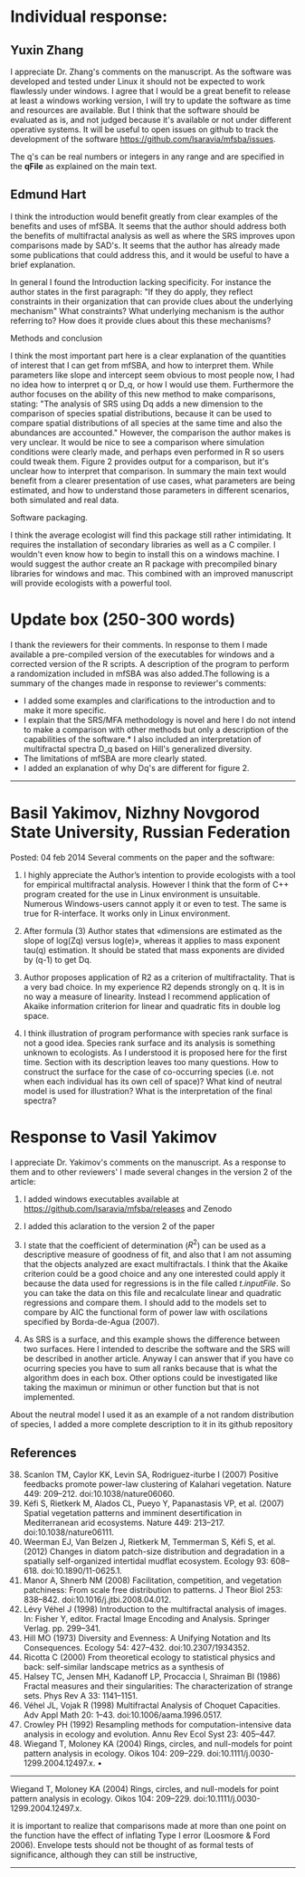# Individual response:

## Yuxin Zhang 

I appreciate Dr. Zhang's comments on the manuscript. As the software was developed and tested under Linux it should not be expected to work flawlessly under windows. I agree that I would be a great benefit to release at least a windows working version, I will try to update the software as time and resources are available. But I think that the software should be evaluated as is, and not judged because it's available or not under different operative systems. It will be useful to open issues on github to track the development of the software <https://github.com/lsaravia/mfsba/issues>.

The q's can be real numbers or integers in any range and are specified in the **qFile** as explained on the main text.  

## Edmund Hart

I think the introduction would benefit greatly from clear examples of the benefits and uses of mfSBA. It seems that the author should address both the benefits of multifractal analysis as well as where the SRS improves upon comparisons made by SAD's. It seems that the author has already made some publications that could address this, and it would be useful to have a brief explanation. 

In general I found the Introduction lacking specificity. For instance the author states in the first paragraph: "If they do apply, they reflect constraints in their organization that can provide clues about the underlying mechanism" What constraints? What underlying mechanism is the author referring to? How does it provide clues about this these mechanisms?

Methods and conclusion

I think the most important part here is a clear explanation of the quantities of interest that I can get from mfSBA, and how to interpret them. While parameters like slope and intercept seem obvious to most people now, I had no idea how to interpret q or D_q, or how I would use them.
Furthermore the author focuses on the ability of this new method to make comparisons, stating: "The analysis of SRS using Dq adds a new dimension to the comparison of species spatial distributions, because it can be used to compare spatial distributions of all species at the same time and also the abundances are accounted."
However, the comparison the author makes is very unclear. It would be nice to see a comparison where simulation conditions were clearly made, and perhaps even performed in R so users could tweak them.
Figure 2 provides output for a comparison, but it's unclear how to interpret that comparison. In summary the main text would benefit from a clearer presentation of use cases, what parameters are being estimated, and how to understand those parameters in different scenarios, both simulated and real data.

Software packaging.

I think the average ecologist will find this package still rather intimidating. It requires the installation of
secondary libraries as well as a C compiler. I wouldn't even know how to begin to install this on a
windows machine. I would suggest the author create an R package with precompiled binary libraries for
windows and mac. This combined with an improved manuscript will provide ecologists with a powerful
tool.


# Update box (250-300 words)

I thank the reviewers for their comments. In response to them I made available a pre-compiled version of the executables for windows and a corrected version of the R scripts.
A description of the program to perform a randomization included in mfSBA was also added.The following is a summary of the changes made in response to reviewer's comments:

* I added some examples and clarifications to the introduction and to make it more specific. 
* I explain that the SRS/MFA methodology is novel and here I do not intend to make a comparison with other methods but only a description of the capabilities of the software.* I also included an interpretation of multifractal spectra D_q based on Hill's generalized diversity. 
* The limitations of mfSBA are more clearly stated.
* I added an explanation of why Dq's are different for figure 2.


-----------------

# Basil Yakimov, Nizhny Novgorod State University, Russian Federation
Posted: 04 feb 2014
Several comments on the paper and the software:

1) I highly appreciate the Author’s intention to provide ecologists with a tool for empirical multifractal analysis. However I think that the form of C++ program created for the use in Linux environment is unsuitable. Numerous Windows-users cannot apply it or even to test. The same is true for R-interface. It works only in Linux environment.

2) After formula (3) Author states that «dimensions are estimated as the slope of log(Zq) versus log(e)», whereas it applies to mass exponent tau(q) estimation. It should be stated that mass exponents are divided by (q-1) to get Dq.

3) Author proposes application of R2 as a criterion of multifractality. That is a very bad choice. In my experience R2 depends strongly on q. It is in no way a measure of linearity. Instead I recommend application of Akaike information criterion for linear and quadratic fits in double log space.

4) I think illustration of program performance with species rank surface is not a good idea. Species rank surface and its analysis is something unknown to ecologists. As I understood it is proposed here for the first time. Section with its description leaves too many questions. How to construct the surface for the case of co-occurring species (i.e. not when each individual has its own cell of space)? What kind of neutral model is used for illustration? What is the interpretation of the final spectra?
 
# Response to Vasil Yakimov

I appreciate Dr. Yakimov's comments on the manuscript. As a response to them and to other reviewers'  I made several changes in the version 2 of the article:

1) I added windows executables available at <https://github.com/lsaravia/mfsba/releases> and Zenodo

2) I added this aclaration to the version 2 of the paper

3) I state that the coefficient of determination ($R^2$) can be used as a descriptive measure of goodness of fit, and also that I am not assuming that the objects analyzed are exact multifractals. I think that the Akaike criterion could be a good choice and any one interested could apply it because the data used for regressions is in the file called *t.inputFile*. So you can take the data on this file and recalculate linear and quadratic regressions and compare them. I should add to the models set to compare by AIC the functional form of power law with oscilations specified by Borda-de-Agua (2007). 

4) As SRS is a surface, and this example shows the difference between two surfaces. Here I intended to describe the software and the SRS will be described in another article. Anyway I can answer that if you have co ocurring species you have to sum all ranks because that is what the algorithm does in each box. Other options could be investigated like taking the maximun or minimun or other function but that is not implemented.

About the neutral model I used it as an example of a not random distribution of species, I added a more complete description to it in its github repository 




## References

38. Scanlon TM, Caylor KK, Levin SA, Rodriguez-iturbe I (2007) Positive feedbacks promote power-law clustering of Kalahari vegetation. Nature 449: 209–212. doi:10.1038/nature06060.
39. Kéfi S, Rietkerk M, Alados CL, Pueyo Y, Papanastasis VP, et al. (2007) Spatial vegetation patterns and imminent desertification in Mediterranean arid ecosystems. Nature 449: 213–217. doi:10.1038/nature06111.
40. Weerman EJ, Van Belzen J, Rietkerk M, Temmerman S, Kéfi S, et al. (2012) Changes in diatom patch-size distribution and degradation in a spatially self-organized intertidal mudflat ecosystem. Ecology 93: 608–618. doi:10.1890/11-0625.1.
41. Manor A, Shnerb NM (2008) Facilitation, competition, and vegetation patchiness: From scale free distribution to patterns. J Theor Biol 253: 838–842. doi:10.1016/j.jtbi.2008.04.012.
42. Lévy Véhel J (1998) Introduction to the multifractal analysis of images. In: Fisher Y,
editor. Fractal Image Encoding and Analysis. Springer Verlag. pp. 299–341.
43. Hill MO (1973) Diversity and Evenness: A Unifying Notation and Its Consequences. Ecology 54: 427–432. doi:10.2307/1934352.
44. Ricotta C (2000) From theoretical ecology to statistical physics and back: self-similar landscape metrics as a synthesis of 
45. Halsey TC, Jensen MH, Kadanoff LP, Procaccia I, Shraiman BI (1986) Fractal measures and their singularities: The characterization of strange sets. Phys Rev A 33: 1141–1151.
46. Véhel JL, Vojak R (1998) Multifractal Analysis of Choquet Capacities. Adv Appl Math 20: 1–43. doi:10.1006/aama.1996.0517.
47. Crowley PH (1992) Resampling methods for computation-intensive data analysis in
ecology and evolution. Annu Rev Ecol Syst 23: 405–447.
48. Wiegand T, Moloney KA (2004) Rings, circles, and null-models for point pattern
analysis in ecology. Oikos 104: 209–229. doi:10.1111/j.0030-1299.2004.12497.x.
•

-------------------

Wiegand T, Moloney KA (2004) Rings, circles, and null-models for point pattern analysis in ecology. Oikos 104: 209–229. doi:10.1111/j.0030-1299.2004.12497.x.

it is important to realize that comparisons made at more than one point on the function have the effect of inflating Type I error (Loosmore & Ford 2006). Envelope tests should not be thought of as formal tests of significance, although they can still be instructive,

--------------------

